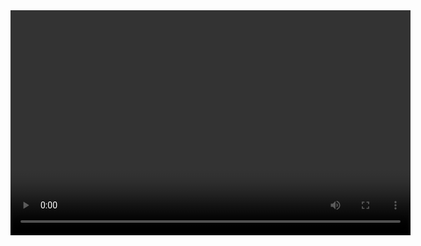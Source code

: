 <!DOCTYPE html>
<html lang="en">
<head>
  <meta charset="UTF-8">
  <meta name="viewport" content="width=device-width, initial-scale=1.0">
  <title>VAST Ad Example</title>
  <script src="https://imasdk.googleapis.com/js/sdkloader/ima3.js"></script>
  <style>
    #video-container {
      position: relative;
      width: 640px;
      height: 360px;
      background-color: black;
    }
    video {
      width: 100%;
      height: 100%;
    }
  </style>
</head>
<body>
  <div id="video-container">
    <video id="content-video" controls></video>
    <div id="ad-container"></div>
  </div>

  <script>
    // Define the VAST ad URL
    const adTagUrl = "[https://pubads.g.doubleclick.net/gampad/live/ads?iu=/22894150773/AdUnit-Test2-Video-WithCompanionSizes&description_url=http%3A%2F%2Fwww.adslot.com&tfcd=0&npa=0&ad_type=audio_video&sz=400x300%7C640x480&ciu_szs=120x60%2C88x31%2C768x1024%2C1024x768%2C1x1%2C234x60%2C970x90%2C6x1%2Cfluid%2C980x120%2C200x200%2C970x250%2C300x100%2C4x1%2C120x20&gdfp_req=1&unviewed_position_start=1&output=vast&env=vp&impl=s&correlator=](https://pubads.g.doubleclick.net/gampad/ads?iu=/22894150773/AdUnit-Test4-Video-WithoutCompanion&description_url=https%3A%2F%2Fadityasabnis.github.io%2Fget-talking%2F&tfcd=0&npa=0&ad_type=audio_video&sz=1x1%7C400x300%7C640x480&gdfp_req=1&unviewed_position_start=1&output=vast&env=vp&impl=s&correlator=)";

    const videoContainer = document.getElementById('video-container');
    const contentVideo = document.getElementById('content-video');
    const adContainer = document.getElementById('ad-container');

    // Set up the Google IMA SDK
    const adDisplayContainer = new google.ima.AdDisplayContainer(adContainer, contentVideo);
    const adsLoader = new google.ima.AdsLoader(adDisplayContainer);
    const adsManagerSettings = new google.ima.AdsRenderingSettings();
    const adsRequest = new google.ima.AdsRequest();

    // Configure the ad request
    adsRequest.adTagUrl = adTagUrl;
    adsRequest.linearAdSlotWidth = videoContainer.offsetWidth;
    adsRequest.linearAdSlotHeight = videoContainer.offsetHeight;
    adsRequest.nonLinearAdSlotWidth = videoContainer.offsetWidth;
    adsRequest.nonLinearAdSlotHeight = videoContainer.offsetHeight / 3;

    // Initialize the IMA SDK when user interacts with the page
    videoContainer.addEventListener('click', () => {
      adDisplayContainer.initialize();
      contentVideo.load();

      // Request ads
      adsLoader.requestAds(adsRequest);

      // Set up content playback
      adsLoader.addEventListener(
        google.ima.AdsManagerLoadedEvent.Type.ADS_MANAGER_LOADED,
        (adsManagerLoadedEvent) => {
          const adsManager = adsManagerLoadedEvent.getAdsManager(contentVideo, adsManagerSettings);

          adsManager.addEventListener(
            google.ima.AdErrorEvent.Type.AD_ERROR,
            (adErrorEvent) => console.error(adErrorEvent.getError())
          );

          adsManager.addEventListener(
            google.ima.AdEvent.Type.ALL_ADS_COMPLETED,
            () => contentVideo.play()
          );

          // Start ad playback
          adsManager.init(videoContainer.offsetWidth, videoContainer.offsetHeight, google.ima.ViewMode.NORMAL);
          adsManager.start();
        }
      );

      adsLoader.addEventListener(
        google.ima.AdErrorEvent.Type.AD_ERROR,
        (adErrorEvent) => console.error(adErrorEvent.getError())
      );
    });
  </script>
</body>
</html>
